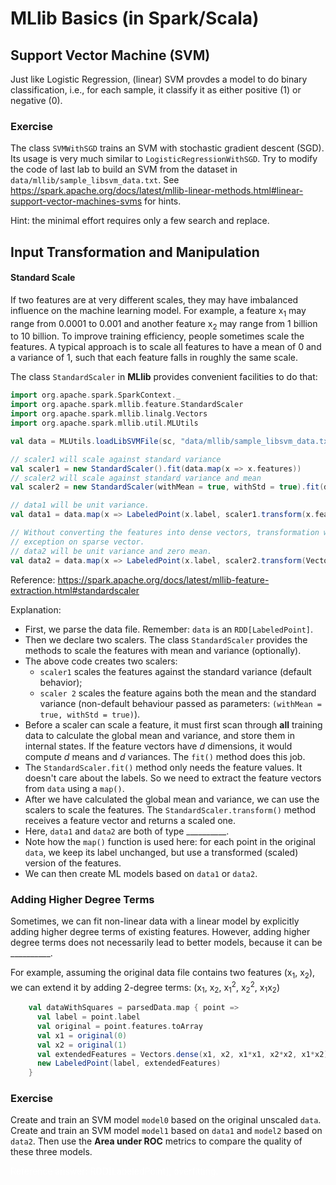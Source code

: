 # MLlib Basics (in Spark/Scala)

## Support Vector Machine (SVM) 

Just like Logistic Regression, (linear) SVM provdes a model to do binary classification, i.e., for each sample, it classify it as either positive (1) or negative (0).

### Exercise

The class `SVMWithSGD` trains an SVM with stochastic gradient descent (SGD). Its usage is very much similar to `LogisticRegressionWithSGD`. Try to modify the code of last lab to build an SVM from the dataset in `data/mllib/sample_libsvm_data.txt`. See https://spark.apache.org/docs/latest/mllib-linear-methods.html#linear-support-vector-machines-svms for hints.

Hint: the minimal effort requires only a few search and replace.

## Input Transformation and Manipulation

#### Standard Scale
If two features are at very different scales, they may have imbalanced influence on the machine learning model. For example, a feature x<sub>1</sub> may range from 0.0001 to 0.001 and another feature x<sub>2</sub> may range from 1 billion to 10 billion. To improve training efficiency, people sometimes scale the features. A typical approach is to scale all features to have a mean of 0 and a variance of 1, such that each feature falls in roughly the same scale.

The class `StandardScaler` in **MLlib** provides convenient facilities to do that:

```scala
import org.apache.spark.SparkContext._
import org.apache.spark.mllib.feature.StandardScaler
import org.apache.spark.mllib.linalg.Vectors
import org.apache.spark.mllib.util.MLUtils

val data = MLUtils.loadLibSVMFile(sc, "data/mllib/sample_libsvm_data.txt")

// scaler1 will scale against standard variance
val scaler1 = new StandardScaler().fit(data.map(x => x.features))
// scaler2 will scale against standard variance and mean
val scaler2 = new StandardScaler(withMean = true, withStd = true).fit(data.map(x => x.features))

// data1 will be unit variance.
val data1 = data.map(x => LabeledPoint(x.label, scaler1.transform(x.features)))

// Without converting the features into dense vectors, transformation with zero mean will raise
// exception on sparse vector.
// data2 will be unit variance and zero mean.
val data2 = data.map(x => LabeledPoint(x.label, scaler2.transform(Vectors.dense(x.features.toArray))))
```
Reference: https://spark.apache.org/docs/latest/mllib-feature-extraction.html#standardscaler

Explanation:
+ First, we parse the data file. Remember: `data` is an `RDD[LabeledPoint]`.
+ Then we declare two scalers. The class `StandardScaler` provides the methods to scale the features with mean and variance (optionally).
+ The above code creates two scalers: 
    * `scaler1` scales the features against the standard variance (default behavior); 
    * `scaler 2` scales the feature agains both the mean and the standard variance (non-default behaviour passed as parameters: `(withMean = true, withStd = true)`).
+ Before a scaler can scale a feature, it must first scan through **all** training data to calculate the global mean and variance, and store them in internal states. If the feature vectors have *d* dimensions, it would compute *d* means and *d* variances. The `fit()` method does this job.
+ The `StandardScaler.fit()` method only needs the feature values. It doesn't care about the labels. So we need to extract the feature vectors from `data` using a `map()`.
+ After we have calculated the global mean and variance, we can use the scalers to scale the features. The `StandardScaler.transform()` method receives a feature vector and returns a scaled one.
+ Here, `data1` and `data2` are both  of type \_\_\_\_\_\_\_\_\_\_. 
+ Note how the `map()` function is used here: for each point in the original `data`, we keep its label unchanged, but use a transformed (scaled) version of the features.
+ We can then create ML models based on `data1` or `data2`.

### Adding Higher Degree Terms
Sometimes, we can fit non-linear data with a linear model by explicitly adding higher degree terms of existing features. However, adding higher degree terms does not necessarily lead to better models, because it can be  \_\_\_\_\_\_\_\_\_\_.

For example, assuming the original data file contains two features (x<sub>1</sub>, x<sub>2</sub>), we can extend it by adding 2-degree terms: (x<sub>1</sub>, x<sub>2</sub>, x<sub>1</sub><sup>2</sup>, x<sub>2</sub><sup>2</sup>, x<sub>1</sub>x<sub>2</sub>)

```scala
	val dataWithSquares = parsedData.map { point =>
	  val label = point.label
	  val original = point.features.toArray
	  val x1 = original(0)
	  val x2 = original(1)
	  val extendedFeatures = Vectors.dense(x1, x2, x1*x1, x2*x2, x1*x2)
	  new LabeledPoint(label, extendedFeatures)
	}
```

### Exercise
Create and train an SVM model `model0` based on the original unscaled `data`. Create and train an SVM model `model1` based on `data1` and `model2` based on `data2`. Then use the **Area under ROC** metrics to compare the quality of these three models.

<span style="color:white">
Reference answer: RDD[LabeledPoint], overfitting.
</span>